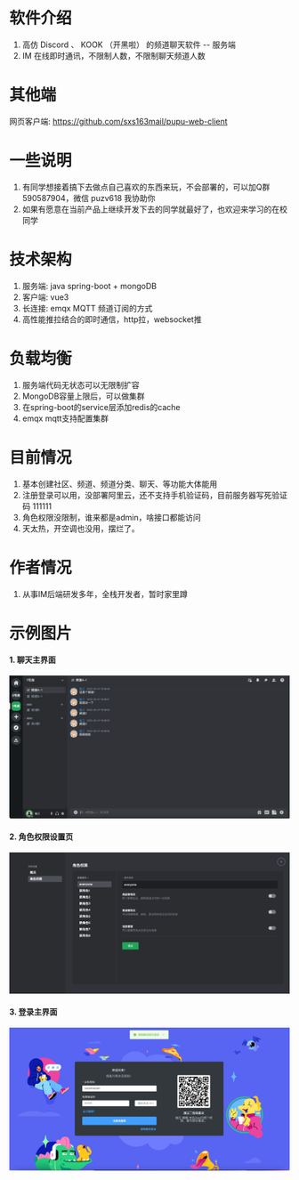 # 软件介绍
1. 高仿 Discord 、 KOOK （开黑啦） 的频道聊天软件 -- 服务端
2. IM 在线即时通讯，不限制人数，不限制聊天频道人数

# 其他端
网页客户端: https://github.com/sxs163mail/pupu-web-client

# 一些说明
1. 有同学想接着搞下去做点自己喜欢的东西来玩，不会部署的，可以加Q群 590587904，微信 puzv618 我协助你
2. 如果有愿意在当前产品上继续开发下去的同学就最好了，也欢迎来学习的在校同学

# 技术架构
1. 服务端: java spring-boot + mongoDB
2. 客户端: vue3
3. 长连接: emqx MQTT 频道订阅的方式
4. 高性能推拉结合的即时通信，http拉，websocket推

# 负载均衡
1. 服务端代码无状态可以无限制扩容
2. MongoDB容量上限后，可以做集群
3. 在spring-boot的service层添加redis的cache
4. emqx mqtt支持配置集群

# 目前情况
1. 基本创建社区、频道、频道分类、聊天、等功能大体能用
2. 注册登录可以用，没部署阿里云，还不支持手机验证码，目前服务器写死验证码 111111
3. 角色权限没限制，谁来都是admin，啥接口都能访问
4. 天太热，开空调也没用，摆烂了。

# 作者情况
1. 从事IM后端研发多年，全栈开发者，暂时家里蹲

# 示例图片

#### 1. 聊天主界面

![rm-1.png](rm-1.png)

#### 2. 角色权限设置页

![rm-2.png](rm-2.png)

#### 3. 登录主界面

![rm-3.png](rm-3.png)




